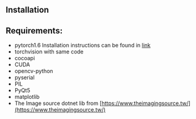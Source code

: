 ## Installation

## Requirements:

- pytorch1.6 Installation instructions can be found in [link](https://pytorch.org/get-started/previous-versions/)
- torchvision with same code
- cocoapi
- CUDA
- opencv-python
- pyserial
- PIL
- PyQt5
- matplotlib
- The Image source dotnet lib from [https://www.theimagingsource.tw/](https://www.theimagingsource.tw/)
